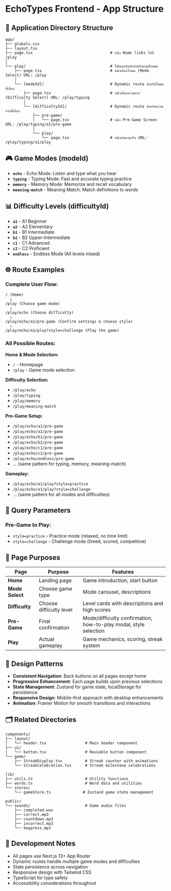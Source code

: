 # EchoTypes Frontend - App Structure

## 📁 Application Directory Structure

```
app/
├── globals.css
├── layout.tsx
├── page.tsx                                  # หน้า Home links ไปที่ /play
│
└── play/                                     # โฟลเดอร์หลักสำหรับเกมทั้งหมด
    ├── page.tsx                              # หน้าเลือกโหมด (Mode Select) URL: /play
    │
    └── [modeId]/                             # Dynamic route สำหรับโหมดที่เลือก
        ├── page.tsx                          # หน้าเลือกความยาก (Difficulty Select) URL: /play/typing
        │
        └── [difficultyId]/                   # Dynamic route สำหรับความยากที่เลือก
            ├── pre-game/
            │   └── page.tsx                  # หน้า Pre-Game Screen URL: /play/typing/a1/pre-game
            │
            └── play/
                └── page.tsx                  # หน้าเล่นเกมจริง URL: /play/typing/a1/play
```

## 🎮 Game Modes (modeId)

- **`echo`** - Echo Mode: Listen and type what you hear
- **`typing`** - Typing Mode: Fast and accurate typing practice
- **`memory`** - Memory Mode: Memorize and recall vocabulary
- **`meaning-match`** - Meaning Match: Match definitions to words

## 📊 Difficulty Levels (difficultyId)

- **`a1`** - A1 Beginner
- **`a2`** - A2 Elementary
- **`b1`** - B1 Intermediate
- **`b2`** - B2 Upper-Intermediate
- **`c1`** - C1 Advanced
- **`c2`** - C2 Proficient
- **`endless`** - Endless Mode (All levels mixed)

## 🌐 Route Examples

### Complete User Flow:
```
/ (Home)
  ↓
/play (Choose game mode)
  ↓
/play/echo (Choose difficulty)
  ↓
/play/echo/a1/pre-game (Confirm settings & choose style)
  ↓
/play/echo/a1/play?style=challenge (Play the game)
```

### All Possible Routes:

**Home & Mode Selection:**
- `/` - Homepage
- `/play` - Game mode selection

**Difficulty Selection:**
- `/play/echo`
- `/play/typing`
- `/play/memory`
- `/play/meaning-match`

**Pre-Game Setup:**
- `/play/echo/a1/pre-game`
- `/play/echo/a2/pre-game`
- `/play/echo/b1/pre-game`
- `/play/echo/b2/pre-game`
- `/play/echo/c1/pre-game`
- `/play/echo/c2/pre-game`
- `/play/echo/endless/pre-game`
- ... (same pattern for typing, memory, meaning-match)

**Gameplay:**
- `/play/echo/a1/play?style=practice`
- `/play/echo/a1/play?style=challenge`
- ... (same pattern for all modes and difficulties)

## 🔧 Query Parameters

### Pre-Game to Play:
- `style=practice` - Practice mode (relaxed, no time limit)
- `style=challenge` - Challenge mode (timed, scored, competitive)

## 📝 Page Purposes

| Page | Purpose | Features |
|------|---------|----------|
| **Home** | Landing page | Game introduction, start button |
| **Mode Select** | Choose game type | Mode carousel, descriptions |
| **Difficulty** | Choose difficulty level | Level cards with descriptions and high scores |
| **Pre-Game** | Final confirmation | Mode/difficulty confirmation, how-to-play modal, style selection |
| **Play** | Actual gameplay | Game mechanics, scoring, streak system |

## 🎨 Design Patterns

- **Consistent Navigation**: Back buttons on all pages except home
- **Progressive Enhancement**: Each page builds upon previous selections
- **State Management**: Zustand for game state, localStorage for persistence
- **Responsive Design**: Mobile-first approach with desktop enhancements
- **Animation**: Framer Motion for smooth transitions and interactions

## 🗂️ Related Directories

```
components/
├── layout/
│   └── header.tsx                 # Main header component
├── ui/
│   └── button.tsx                 # Reusable button component
└── game/
    ├── StreakDisplay.tsx          # Streak counter with animations
    └── StreakCelebration.tsx      # Streak milestone celebrations

lib/
├── utils.ts                       # Utility functions
├── words.ts                       # Word data and utilities
└── stores/
    └── gameStore.ts              # Zustand game state management

public/
└── sounds/                        # Game audio files
    ├── completed.wav
    ├── correct.mp3
    ├── countdown.mp3
    ├── incorrect.mp3
    └── keypress.mp3
```

## 🚀 Development Notes

- All pages use Next.js 13+ App Router
- Dynamic routes handle multiple game modes and difficulties
- State persistence across navigation
- Responsive design with Tailwind CSS
- TypeScript for type safety
- Accessibility considerations throughout
